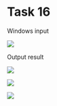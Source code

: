 Task 16
====================

Windows input 

![](https://github.com/DzmitrySiarheyeu/Epam/Second-chapter-of-the-course/blob/main/Tasks.%20Array%20of%20arrays/Task%2016/img/1.PNG)

Output result

![](https://github.com/DzmitrySiarheyeu/Epam/Second-chapter-of-the-course/blob/main/Tasks.%20Array%20of%20arrays/Task%2016/img/2.PNG)

![](https://github.com/DzmitrySiarheyeu/Epam/Second-chapter-of-the-course/blob/main/Tasks.%20Array%20of%20arrays/Task%2016/img/3.PNG)

![](https://github.com/DzmitrySiarheyeu/Epam/Second-chapter-of-the-course/blob/main/Tasks.%20Array%20of%20arrays/Task%2016/img/4.PNG)
